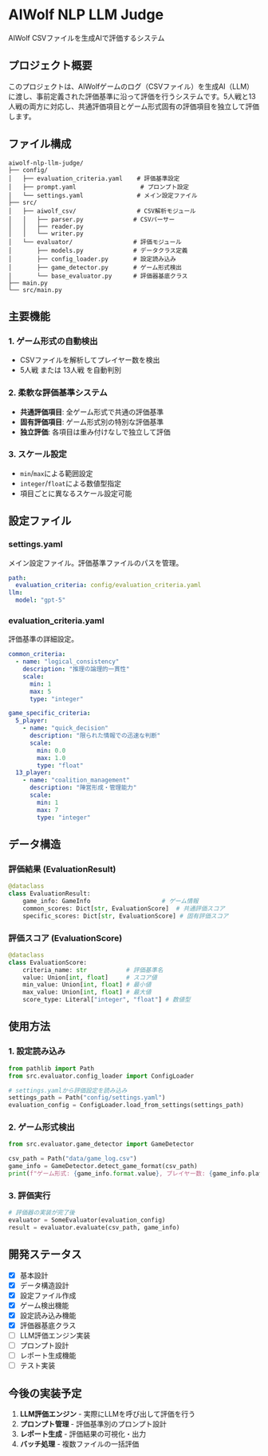 # AIWolf NLP LLM Judge

AIWolf CSVファイルを生成AIで評価するシステム

## プロジェクト概要

このプロジェクトは、AIWolfゲームのログ（CSVファイル）を生成AI（LLM）に渡し、事前定義された評価基準に沿って評価を行うシステムです。5人戦と13人戦の両方に対応し、共通評価項目とゲーム形式固有の評価項目を独立して評価します。

## ファイル構成

```
aiwolf-nlp-llm-judge/
├── config/
│   ├── evaluation_criteria.yaml    # 評価基準設定
│   ├── prompt.yaml                  # プロンプト設定
│   └── settings.yaml               # メイン設定ファイル
├── src/
│   ├── aiwolf_csv/                 # CSV解析モジュール
│   │   ├── parser.py              # CSVパーサー
│   │   ├── reader.py
│   │   └── writer.py
│   └── evaluator/                 # 評価モジュール
│       ├── models.py              # データクラス定義
│       ├── config_loader.py       # 設定読み込み
│       ├── game_detector.py       # ゲーム形式検出
│       └── base_evaluator.py      # 評価器基底クラス
├── main.py
└── src/main.py
```

## 主要機能

### 1. ゲーム形式の自動検出
- CSVファイルを解析してプレイヤー数を検出
- 5人戦 または 13人戦 を自動判別

### 2. 柔軟な評価基準システム
- **共通評価項目**: 全ゲーム形式で共通の評価基準
- **固有評価項目**: ゲーム形式別の特別な評価基準
- **独立評価**: 各項目は重み付けなしで独立して評価

### 3. スケール設定
- `min`/`max`による範囲設定
- `integer`/`float`による数値型指定
- 項目ごとに異なるスケール設定可能

## 設定ファイル

### settings.yaml
メイン設定ファイル。評価基準ファイルのパスを管理。

```yaml
path:
  evaluation_criteria: config/evaluation_criteria.yaml
llm:
  model: "gpt-5"
```

### evaluation_criteria.yaml
評価基準の詳細設定。

```yaml
common_criteria:
  - name: "logical_consistency"
    description: "推理の論理的一貫性"
    scale:
      min: 1
      max: 5
      type: "integer"

game_specific_criteria:
  5_player:
    - name: "quick_decision"
      description: "限られた情報での迅速な判断"
      scale:
        min: 0.0
        max: 1.0
        type: "float"
  13_player:
    - name: "coalition_management"
      description: "陣営形成・管理能力"
      scale:
        min: 1
        max: 7
        type: "integer"
```

## データ構造

### 評価結果 (EvaluationResult)
```python
@dataclass
class EvaluationResult:
    game_info: GameInfo                    # ゲーム情報
    common_scores: Dict[str, EvaluationScore]  # 共通評価スコア
    specific_scores: Dict[str, EvaluationScore] # 固有評価スコア
```

### 評価スコア (EvaluationScore)
```python
@dataclass
class EvaluationScore:
    criteria_name: str           # 評価基準名
    value: Union[int, float]     # スコア値
    min_value: Union[int, float] # 最小値
    max_value: Union[int, float] # 最大値
    score_type: Literal["integer", "float"] # 数値型
```

## 使用方法

### 1. 設定読み込み
```python
from pathlib import Path
from src.evaluator.config_loader import ConfigLoader

# settings.yamlから評価設定を読み込み
settings_path = Path("config/settings.yaml")
evaluation_config = ConfigLoader.load_from_settings(settings_path)
```

### 2. ゲーム形式検出
```python
from src.evaluator.game_detector import GameDetector

csv_path = Path("data/game_log.csv")
game_info = GameDetector.detect_game_format(csv_path)
print(f"ゲーム形式: {game_info.format.value}, プレイヤー数: {game_info.player_count}")
```

### 3. 評価実行
```python
# 評価器の実装が完了後
evaluator = SomeEvaluator(evaluation_config)
result = evaluator.evaluate(csv_path, game_info)
```

## 開発ステータス

- [x] 基本設計
- [x] データ構造設計
- [x] 設定ファイル作成
- [x] ゲーム検出機能
- [x] 設定読み込み機能
- [x] 評価器基底クラス
- [ ] LLM評価エンジン実装
- [ ] プロンプト設計
- [ ] レポート生成機能
- [ ] テスト実装

## 今後の実装予定

1. **LLM評価エンジン** - 実際にLLMを呼び出して評価を行う
2. **プロンプト管理** - 評価基準別のプロンプト設計
3. **レポート生成** - 評価結果の可視化・出力
4. **バッチ処理** - 複数ファイルの一括評価